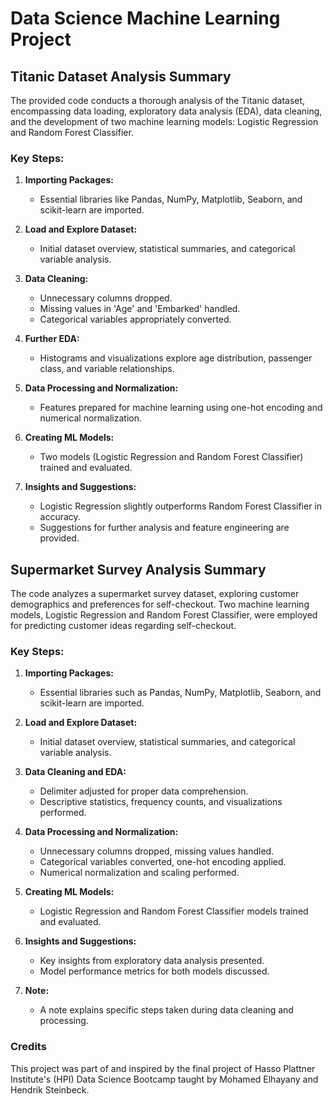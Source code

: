 # Data Science Machine Learning Project

## Titanic Dataset Analysis Summary

The provided code conducts a thorough analysis of the Titanic dataset, encompassing data loading, exploratory data analysis (EDA), data cleaning, and the development of two machine learning models: Logistic Regression and Random Forest Classifier.

### Key Steps:

1. **Importing Packages:**
   - Essential libraries like Pandas, NumPy, Matplotlib, Seaborn, and scikit-learn are imported.

2. **Load and Explore Dataset:**
   - Initial dataset overview, statistical summaries, and categorical variable analysis.

3. **Data Cleaning:**
   - Unnecessary columns dropped.
   - Missing values in 'Age' and 'Embarked' handled.
   - Categorical variables appropriately converted.

4. **Further EDA:**
   - Histograms and visualizations explore age distribution, passenger class, and variable relationships.

5. **Data Processing and Normalization:**
   - Features prepared for machine learning using one-hot encoding and numerical normalization.

6. **Creating ML Models:**
   - Two models (Logistic Regression and Random Forest Classifier) trained and evaluated.

7. **Insights and Suggestions:**
   - Logistic Regression slightly outperforms Random Forest Classifier in accuracy.
   - Suggestions for further analysis and feature engineering are provided.


## Supermarket Survey Analysis Summary

The code analyzes a supermarket survey dataset, exploring customer demographics and preferences for self-checkout. Two machine learning models, Logistic Regression and Random Forest Classifier, were employed for predicting customer ideas regarding self-checkout.

### Key Steps:

1. **Importing Packages:**
   - Essential libraries such as Pandas, NumPy, Matplotlib, Seaborn, and scikit-learn are imported.

2. **Load and Explore Dataset:**
   - Initial dataset overview, statistical summaries, and categorical variable analysis.

3. **Data Cleaning and EDA:**
   - Delimiter adjusted for proper data comprehension.
   - Descriptive statistics, frequency counts, and visualizations performed.

4. **Data Processing and Normalization:**
   - Unnecessary columns dropped, missing values handled.
   - Categorical variables converted, one-hot encoding applied.
   - Numerical normalization and scaling performed.

5. **Creating ML Models:**
   - Logistic Regression and Random Forest Classifier models trained and evaluated.

6. **Insights and Suggestions:**
   - Key insights from exploratory data analysis presented.
   - Model performance metrics for both models discussed.

7. **Note:**
   - A note explains specific steps taken during data cleaning and processing.

### Credits
This project was part of and inspired by the final project of Hasso Plattner Institute's (HPI) Data Science Bootcamp taught by Mohamed Elhayany and Hendrik Steinbeck.
